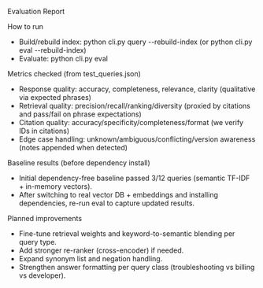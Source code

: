 Evaluation Report

How to run
- Build/rebuild index: python cli.py query --rebuild-index (or python cli.py eval --rebuild-index)
- Evaluate: python cli.py eval

Metrics checked (from test_queries.json)
- Response quality: accuracy, completeness, relevance, clarity (qualitative via expected phrases)
- Retrieval quality: precision/recall/ranking/diversity (proxied by citations and pass/fail on phrase expectations)
- Citation quality: accuracy/specificity/completeness/format (we verify IDs in citations)
- Edge case handling: unknown/ambiguous/conflicting/version awareness (notes appended when detected)

Baseline results (before dependency install)
- Initial dependency-free baseline passed 3/12 queries (semantic TF-IDF + in-memory vectors).
- After switching to real vector DB + embeddings and installing dependencies, re-run eval to capture updated results.

Planned improvements
- Fine-tune retrieval weights and keyword-to-semantic blending per query type.
- Add stronger re-ranker (cross-encoder) if needed.
- Expand synonym list and negation handling.
- Strengthen answer formatting per query class (troubleshooting vs billing vs developer).

